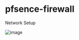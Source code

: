 # pfsence-firewall



Network Setup

![image](https://user-images.githubusercontent.com/39820543/188841078-0b50bb5e-9471-432d-9f49-89d095a5fdcd.png)
